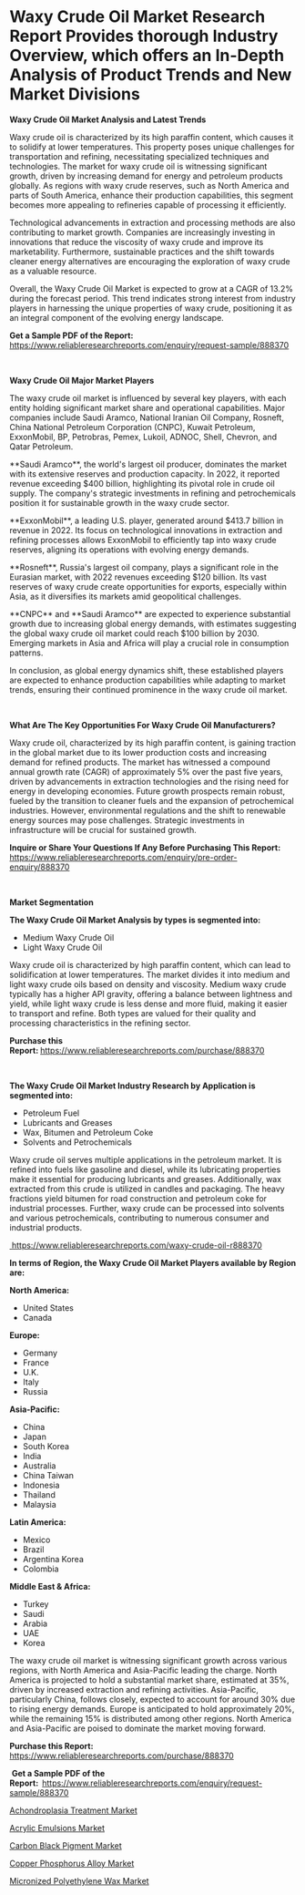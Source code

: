 <p><h1>Waxy Crude Oil Market Research Report Provides thorough Industry Overview, which offers an In-Depth Analysis of Product Trends and New Market Divisions</h1></p><p><strong>Waxy Crude Oil Market Analysis and Latest Trends</strong></p>
<p><p>Waxy crude oil is characterized by its high paraffin content, which causes it to solidify at lower temperatures. This property poses unique challenges for transportation and refining, necessitating specialized techniques and technologies. The market for waxy crude oil is witnessing significant growth, driven by increasing demand for energy and petroleum products globally. As regions with waxy crude reserves, such as North America and parts of South America, enhance their production capabilities, this segment becomes more appealing to refineries capable of processing it efficiently.</p><p>Technological advancements in extraction and processing methods are also contributing to market growth. Companies are increasingly investing in innovations that reduce the viscosity of waxy crude and improve its marketability. Furthermore, sustainable practices and the shift towards cleaner energy alternatives are encouraging the exploration of waxy crude as a valuable resource.</p><p>Overall, the Waxy Crude Oil Market is expected to grow at a CAGR of 13.2% during the forecast period. This trend indicates strong interest from industry players in harnessing the unique properties of waxy crude, positioning it as an integral component of the evolving energy landscape.</p></p>
<p><strong>Get a Sample PDF of the Report:&nbsp;</strong> <a href="https://www.reliableresearchreports.com/enquiry/request-sample/888370?utm_campaign=102&utm_medium=2&utm_source=Github&utm_content=ia&utm_term=01042025&utm_id=waxy-crude-oil">https://www.reliableresearchreports.com/enquiry/request-sample/888370</a></p>
<p>&nbsp;</p>
<p><strong>Waxy Crude Oil Major Market Players</strong></p>
<p><p>The waxy crude oil market is influenced by several key players, with each entity holding significant market share and operational capabilities. Major companies include Saudi Aramco, National Iranian Oil Company, Rosneft, China National Petroleum Corporation (CNPC), Kuwait Petroleum, ExxonMobil, BP, Petrobras, Pemex, Lukoil, ADNOC, Shell, Chevron, and Qatar Petroleum.</p><p>**Saudi Aramco**, the world's largest oil producer, dominates the market with its extensive reserves and production capacity. In 2022, it reported revenue exceeding $400 billion, highlighting its pivotal role in crude oil supply. The company's strategic investments in refining and petrochemicals position it for sustainable growth in the waxy crude sector.</p><p>**ExxonMobil**, a leading U.S. player, generated around $413.7 billion in revenue in 2022. Its focus on technological innovations in extraction and refining processes allows ExxonMobil to efficiently tap into waxy crude reserves, aligning its operations with evolving energy demands.</p><p>**Rosneft**, Russia's largest oil company, plays a significant role in the Eurasian market, with 2022 revenues exceeding $120 billion. Its vast reserves of waxy crude create opportunities for exports, especially within Asia, as it diversifies its markets amid geopolitical challenges.</p><p>**CNPC** and **Saudi Aramco** are expected to experience substantial growth due to increasing global energy demands, with estimates suggesting the global waxy crude oil market could reach $100 billion by 2030. Emerging markets in Asia and Africa will play a crucial role in consumption patterns.</p><p>In conclusion, as global energy dynamics shift, these established players are expected to enhance production capabilities while adapting to market trends, ensuring their continued prominence in the waxy crude oil market.</p></p>
<p>&nbsp;</p>
<p><strong>What Are The Key Opportunities For Waxy Crude Oil Manufacturers?</strong></p>
<p><p>Waxy crude oil, characterized by its high paraffin content, is gaining traction in the global market due to its lower production costs and increasing demand for refined products. The market has witnessed a compound annual growth rate (CAGR) of approximately 5% over the past five years, driven by advancements in extraction technologies and the rising need for energy in developing economies. Future growth prospects remain robust, fueled by the transition to cleaner fuels and the expansion of petrochemical industries. However, environmental regulations and the shift to renewable energy sources may pose challenges. Strategic investments in infrastructure will be crucial for sustained growth.</p></p>
<p><strong>Inquire or Share Your Questions If Any Before Purchasing This Report:</strong> <a href="https://www.reliableresearchreports.com/enquiry/pre-order-enquiry/888370?utm_campaign=102&utm_medium=2&utm_source=Github&utm_content=ia&utm_term=01042025&utm_id=waxy-crude-oil">https://www.reliableresearchreports.com/enquiry/pre-order-enquiry/888370</a></p>
<p>&nbsp;</p>
<p><strong>Market Segmentation</strong></p>
<p><strong>The Waxy Crude Oil Market Analysis by types is segmented into:</strong></p>
<p><ul><li>Medium Waxy Crude Oil</li><li>Light Waxy Crude Oil</li></ul></p>
<p><p>Waxy crude oil is characterized by high paraffin content, which can lead to solidification at lower temperatures. The market divides it into medium and light waxy crude oils based on density and viscosity. Medium waxy crude typically has a higher API gravity, offering a balance between lightness and yield, while light waxy crude is less dense and more fluid, making it easier to transport and refine. Both types are valued for their quality and processing characteristics in the refining sector.</p></p>
<p><strong>Purchase this Report:&nbsp;</strong><a href="https://www.reliableresearchreports.com/purchase/888370?utm_campaign=102&utm_medium=2&utm_source=Github&utm_content=ia&utm_term=01042025&utm_id=waxy-crude-oil">https://www.reliableresearchreports.com/purchase/888370</a></p>
<p>&nbsp;</p>
<p><strong>The Waxy Crude Oil Market Industry Research by Application is segmented into:</strong></p>
<p><ul><li>Petroleum Fuel</li><li>Lubricants and Greases</li><li>Wax, Bitumen and Petroleum Coke</li><li>Solvents and Petrochemicals</li></ul></p>
<p><p>Waxy crude oil serves multiple applications in the petroleum market. It is refined into fuels like gasoline and diesel, while its lubricating properties make it essential for producing lubricants and greases. Additionally, wax extracted from this crude is utilized in candles and packaging. The heavy fractions yield bitumen for road construction and petroleum coke for industrial processes. Further, waxy crude can be processed into solvents and various petrochemicals, contributing to numerous consumer and industrial products.</p></p>
<p><a href="https://www.reliableresearchreports.com/waxy-crude-oil-r888370?utm_campaign=102&utm_medium=2&utm_source=Github&utm_content=ia&utm_term=01042025&utm_id=waxy-crude-oil">&nbsp;https://www.reliableresearchreports.com/waxy-crude-oil-r888370</a></p>
<p><strong>In terms of Region, the Waxy Crude Oil Market Players available by Region are:</strong></p>
<p>
    <p> <strong> North America: </strong>
        <ul>
            <li>United States</li>
            <li>Canada</li>
        </ul>
        </p> 
    <p> <strong> Europe: </strong>
        <ul>
            <li>Germany</li>
            <li>France</li>
            <li>U.K.</li>
            <li>Italy</li>
            <li>Russia</li>
        </ul>
        </p> 
    <p> <strong> Asia-Pacific: </strong>
        <ul>
            <li>China</li>
            <li>Japan</li>
            <li>South Korea</li>
            <li>India</li>
            <li>Australia</li>
            <li>China Taiwan</li>
            <li>Indonesia</li>
            <li>Thailand</li>
            <li>Malaysia</li>
        </ul>
        </p> 
    <p> <strong> Latin America: </strong>
        <ul>
            <li>Mexico</li>
            <li>Brazil</li>
            <li>Argentina Korea</li>
            <li>Colombia</li>
        </ul>
        </p> 
    <p> <strong> Middle East & Africa: </strong>
        <ul>
            <li>Turkey</li>
            <li>Saudi</li>
            <li>Arabia</li>
            <li>UAE</li>
            <li>Korea</li>
        </ul>
    </p>
    </p>
<p><p>The waxy crude oil market is witnessing significant growth across various regions, with North America and Asia-Pacific leading the charge. North America is projected to hold a substantial market share, estimated at 35%, driven by increased extraction and refining activities. Asia-Pacific, particularly China, follows closely, expected to account for around 30% due to rising energy demands. Europe is anticipated to hold approximately 20%, while the remaining 15% is distributed among other regions. North America and Asia-Pacific are poised to dominate the market moving forward.</p></p>
<p><strong>Purchase this Report: </strong><a href="https://www.reliableresearchreports.com/purchase/888370?utm_campaign=102&utm_medium=2&utm_source=Github&utm_content=ia&utm_term=01042025&utm_id=waxy-crude-oil">https://www.reliableresearchreports.com/purchase/888370</a></p>
<p>&nbsp;<strong>Get a Sample PDF of the Report:&nbsp;&nbsp;</strong><a href="https://www.reliableresearchreports.com/enquiry/request-sample/888370?utm_campaign=102&utm_medium=2&utm_source=Github&utm_content=ia&utm_term=01042025&utm_id=waxy-crude-oil">https://www.reliableresearchreports.com/enquiry/request-sample/888370</a></p>
<p><strong></strong></p>
<p><p><a href="https://github.com/hutchkloor4x/Market-Research-Report-List-1/blob/main/achondroplasia-treatment-market.md?utm_campaign=102&utm_medium=2&utm_source=Github&utm_content=ia&utm_term=01042025&utm_id=waxy-crude-oil">Achondroplasia Treatment Market</a></p><p><a href="https://github.com/lalkobrinarb/Market-Research-Report-List-1/blob/main/acrylic-emulsions-market.md?utm_campaign=102&utm_medium=2&utm_source=Github&utm_content=ia&utm_term=01042025&utm_id=waxy-crude-oil">Acrylic Emulsions Market</a></p><p><a href="https://github.com/kimanyuzuga/Market-Research-Report-List-1/blob/main/carbon-black-pigment-market.md?utm_campaign=102&utm_medium=2&utm_source=Github&utm_content=ia&utm_term=01042025&utm_id=waxy-crude-oil">Carbon Black Pigment Market</a></p><p><a href="https://github.com/ludongfomban/Market-Research-Report-List-1/blob/main/copper-phosphorus-alloy-market.md?utm_campaign=102&utm_medium=2&utm_source=Github&utm_content=ia&utm_term=01042025&utm_id=waxy-crude-oil">Copper Phosphorus Alloy Market</a></p><p><a href="https://github.com/giardafshaxb/Market-Research-Report-List-1/blob/main/micronized-polyethylene-wax-market.md?utm_campaign=102&utm_medium=2&utm_source=Github&utm_content=ia&utm_term=01042025&utm_id=waxy-crude-oil">Micronized Polyethylene Wax Market</a></p></p>